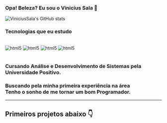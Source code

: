 
### Opa! Beleza? Eu sou o Vinicius Sala 🤙


![ViniciusSala's GitHub stats](https://github-readme-stats.vercel.app/api?username=ViniciusSala&show_icons=true&theme=dark) 

### Tecnologias que eu estudo

<div style="display: inline_block"><br/>
    <img align="center" alt="html5" src="https://img.shields.io/badge/HTML5-E34F26?style=for-the-badge&logo=html5&logoColor=white" />
    <img align="center" alt="html5" src="https://img.shields.io/badge/CSS3-1572B6?style=for-the-badge&logo=css3&logoColor=white" />
    <img align="center" alt="html5" src="https://img.shields.io/badge/JavaScript-F7DF1E?style=for-the-badge&logo=javascript&logoColor=black" />
    <img align="center" alt="html5" src="https://img.shields.io/badge/C%23-239120?style=for-the-badge&logo=c-sharp&logoColor=black" />
</div><br/>

### Cursando Análise e Desenvolvimento de Sistemas pela Universidade Positivo.

### Buscando pela minha primeira experiência na área<br> Tenho o sonho de me tornar um bom Programador.<br/>

---

## Primeiros projetos abaixo 👇
